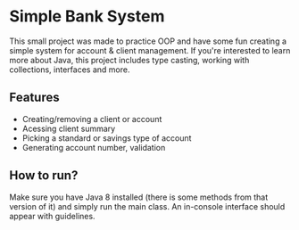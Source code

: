 # Simple Bank System
This small project was made to practice OOP and have some fun creating a simple system for account & client management. If you're interested to learn more about Java, this project includes type casting, working with collections, interfaces and more.

## Features
- Creating/removing a client or account
- Acessing client summary
- Picking a standard or savings type of account
- Generating account number, validation

## How to run?
Make sure you have Java 8 installed (there is some methods from that version of it) and simply run the main class. An in-console interface should appear with guidelines.